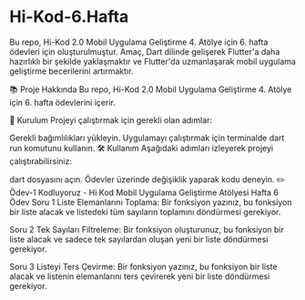 # Hi-Kod-6.Hafta
Bu repo, Hi-Kod 2.0 Mobil Uygulama Geliştirme 4. Atölye için 6. hafta ödevleri için oluşturulmuştur. Amaç, Dart dilinde gelişerek Flutter'a daha hazırlıklı bir şekilde yaklaşmaktır ve Flutter'da uzmanlaşarak mobil uygulama geliştirme becerilerini artırmaktır.

📚 Proje Hakkında
Bu repo, Hi-Kod 2.0 Mobil Uygulama Geliştirme 4. Atölye için 6. hafta ödevlerini içerir.

🚀 Kurulum
Projeyi çalıştırmak için gerekli olan adımlar:

Gerekli bağımlılıkları yükleyin.
Uygulamayı çalıştırmak için terminalde dart run komutunu kullanın.
🛠️ Kullanım
Aşağıdaki adımları izleyerek projeyi çalıştırabilirsiniz:

dart dosyasını açın.
Ödevler üzerinde değişiklik yaparak kodu deneyin.
✏️ Ödev-1
Kodluyoruz - Hi Kod
Mobil Uygulama Geliştirme Atölyesi
Hafta 6 Ödev
Soru 1 Liste Elemanlarını Toplama: Bir fonksiyon yazınız, bu fonksiyon bir liste alacak ve listedeki tüm sayıların toplamını döndürmesi gerekiyor.

Soru 2 Tek Sayıları Filtreleme: Bir fonksiyon oluşturunuz, bu fonksiyon bir liste alacak ve sadece tek sayılardan oluşan yeni bir liste döndürmesi gerekiyor.

Soru 3 Listeyi Ters Çevirme: Bir fonksiyon yazınız, bu fonksiyon bir liste alacak ve listenin elemanlarını ters çevirerek yeni bir liste döndürmesi gerekiyor.
